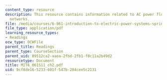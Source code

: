 ```yaml
---
content_type: resource
description: This resource contains information related to AC power flow in linear
  networks.
file: /media/courses/6-061-introduction-to-electric-power-systems-spring-2011/9cf8de165233601f547b284cee5c2131_MIT6_061S11_ch2.pdf
file_type: application/pdf
learning_resource_types:
- Readings
ocw_type: OCWFile
parent_title: Readings
parent_type: CourseSection
parent_uid: 89512ca2-aaea-2fbd-2fb1-f0c11a2b49d2
resourcetype: Document
title: MIT6_061S11_ch2.pdf
uid: 9cf8de16-5233-601f-547b-284cee5c2131
---
```

